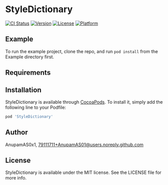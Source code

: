 # StyleDictionary

[![CI Status](https://img.shields.io/travis/AnupamAS0x1/StyleDictionary.svg?style=flat)](https://travis-ci.org/AnupamAS0x1/StyleDictionary)
[![Version](https://img.shields.io/cocoapods/v/StyleDictionary.svg?style=flat)](https://cocoapods.org/pods/StyleDictionary)
[![License](https://img.shields.io/cocoapods/l/StyleDictionary.svg?style=flat)](https://cocoapods.org/pods/StyleDictionary)
[![Platform](https://img.shields.io/cocoapods/p/StyleDictionary.svg?style=flat)](https://cocoapods.org/pods/StyleDictionary)

## Example

To run the example project, clone the repo, and run `pod install` from the Example directory first.

## Requirements

## Installation

StyleDictionary is available through [CocoaPods](https://cocoapods.org). To install
it, simply add the following line to your Podfile:

```ruby
pod 'StyleDictionary'
```

## Author

AnupamAS0x1, 79111711+AnupamAS01@users.noreply.github.com

## License

StyleDictionary is available under the MIT license. See the LICENSE file for more info.
